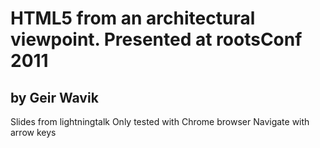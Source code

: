 HTML5 from an architectural viewpoint.
Presented at rootsConf 2011 
=========================================
by Geir Wavik
-------------------------------
Slides from lightningtalk
Only tested with Chrome browser
Navigate with arrow keys